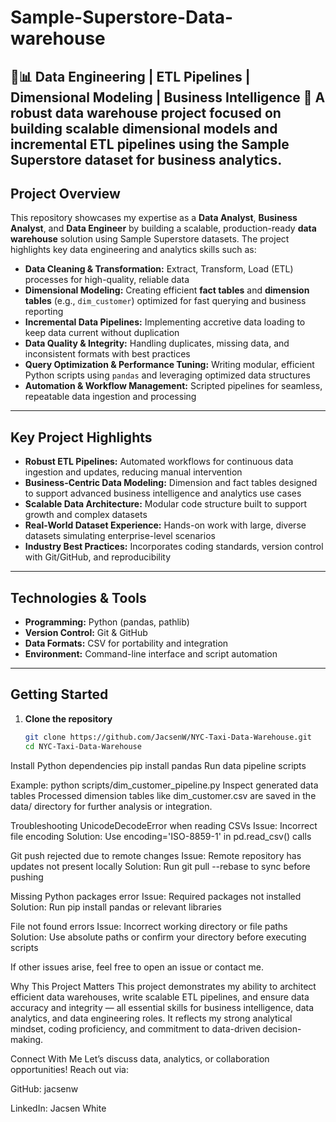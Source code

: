 # Sample-Superstore-Data-warehouse  
🚕📊 **Data Engineering | ETL Pipelines | Dimensional Modeling | Business Intelligence**
🚀 A robust data warehouse project focused on building scalable dimensional models and incremental ETL pipelines using the Sample Superstore dataset for business analytics.
---

## Project Overview

This repository showcases my expertise as a **Data Analyst**, **Business Analyst**, and **Data Engineer** by building a scalable, production-ready **data warehouse** solution using Sample Superstore datasets. The project highlights key data engineering and analytics skills such as:

- **Data Cleaning & Transformation:** Extract, Transform, Load (ETL) processes for high-quality, reliable data  
- **Dimensional Modeling:** Creating efficient **fact tables** and **dimension tables** (e.g., `dim_customer`) optimized for fast querying and business reporting  
- **Incremental Data Pipelines:** Implementing accretive data loading to keep data current without duplication  
- **Data Quality & Integrity:** Handling duplicates, missing data, and inconsistent formats with best practices  
- **Query Optimization & Performance Tuning:** Writing modular, efficient Python scripts using `pandas` and leveraging optimized data structures  
- **Automation & Workflow Management:** Scripted pipelines for seamless, repeatable data ingestion and processing  

---

## Key Project Highlights

- **Robust ETL Pipelines:** Automated workflows for continuous data ingestion and updates, reducing manual intervention  
- **Business-Centric Data Modeling:** Dimension and fact tables designed to support advanced business intelligence and analytics use cases  
- **Scalable Data Architecture:** Modular code structure built to support growth and complex datasets  
- **Real-World Dataset Experience:** Hands-on work with large, diverse datasets simulating enterprise-level scenarios  
- **Industry Best Practices:** Incorporates coding standards, version control with Git/GitHub, and reproducibility  

---

## Technologies & Tools

- **Programming:** Python (pandas, pathlib)  
- **Version Control:** Git & GitHub  
- **Data Formats:** CSV for portability and integration  
- **Environment:** Command-line interface and script automation  

---

## Getting Started

1. **Clone the repository**  
   ```bash
   git clone https://github.com/JacsenW/NYC-Taxi-Data-Warehouse.git
   cd NYC-Taxi-Data-Warehouse
Install Python dependencies
pip install pandas
Run data pipeline scripts

Example:
python scripts/dim_customer_pipeline.py
Inspect generated data tables
Processed dimension tables like dim_customer.csv are saved in the data/ directory for further analysis or integration.

Troubleshooting
UnicodeDecodeError when reading CSVs
Issue: Incorrect file encoding
Solution: Use encoding='ISO-8859-1' in pd.read_csv() calls

Git push rejected due to remote changes
Issue: Remote repository has updates not present locally
Solution: Run git pull --rebase to sync before pushing

Missing Python packages error
Issue: Required packages not installed
Solution: Run pip install pandas or relevant libraries

File not found errors
Issue: Incorrect working directory or file paths
Solution: Use absolute paths or confirm your directory before executing scripts

If other issues arise, feel free to open an issue or contact me.

Why This Project Matters
This project demonstrates my ability to architect efficient data warehouses, write scalable ETL pipelines, and ensure data accuracy and integrity — all essential skills for business intelligence, data analytics, and data engineering roles. It reflects my strong analytical mindset, coding proficiency, and commitment to data-driven decision-making.

Connect With Me
Let’s discuss data, analytics, or collaboration opportunities! Reach out via:

GitHub: jacsenw

LinkedIn: Jacsen White
